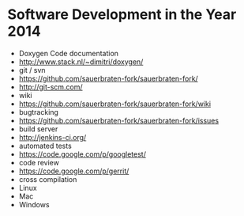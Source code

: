 # Software Development in the Year 2014

* Doxygen Code documentation
 * http://www.stack.nl/~dimitri/doxygen/
* git / svn
 * https://github.com/sauerbraten-fork/sauerbraten-fork/
 * http://git-scm.com/
* wiki
 * https://github.com/sauerbraten-fork/sauerbraten-fork/wiki
* bugtracking
 * https://github.com/sauerbraten-fork/sauerbraten-fork/issues
* build server
 * http://jenkins-ci.org/
* automated tests
 * https://code.google.com/p/googletest/
* code review
 * https://code.google.com/p/gerrit/
* cross compilation
 * Linux
 * Mac
 * Windows